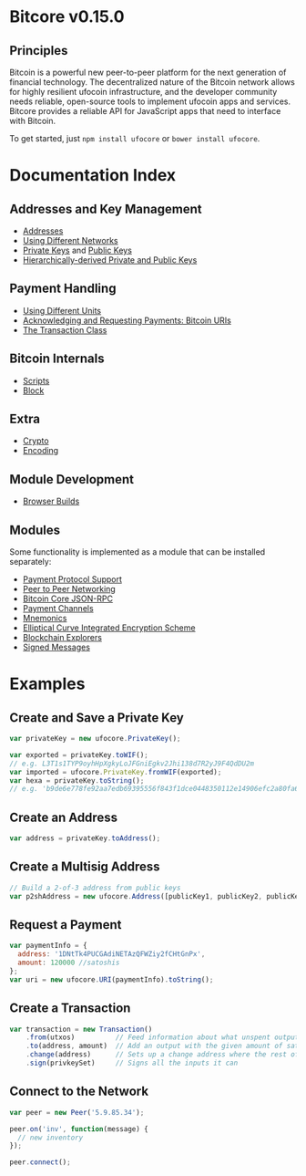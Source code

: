 # Bitcore v0.15.0

## Principles

Bitcoin is a powerful new peer-to-peer platform for the next generation of financial technology. The decentralized nature of the Bitcoin network allows for highly resilient ufocoin infrastructure, and the developer community needs reliable, open-source tools to implement ufocoin apps and services. Bitcore provides a reliable API for JavaScript apps that need to interface with Bitcoin.

To get started, just `npm install ufocore` or `bower install ufocore`.

# Documentation Index

## Addresses and Key Management

* [Addresses](address.md)
* [Using Different Networks](networks.md)
* [Private Keys](privatekey.md) and [Public Keys](publickey.md)
* [Hierarchically-derived Private and Public Keys](hierarchical.md)

## Payment Handling
* [Using Different Units](unit.md)
* [Acknowledging and Requesting Payments: Bitcoin URIs](uri.md)
* [The Transaction Class](transaction.md)

## Bitcoin Internals
* [Scripts](script.md)
* [Block](block.md)

## Extra
* [Crypto](crypto.md)
* [Encoding](encoding.md)

## Module Development
* [Browser Builds](browser.md)

## Modules

Some functionality is implemented as a module that can be installed separately:

* [Payment Protocol Support](https://github.com/bitpay/ufocore-payment-protocol)
* [Peer to Peer Networking](https://github.com/bitpay/ufocore-p2p)
* [Bitcoin Core JSON-RPC](https://github.com/bitpay/ufocoind-rpc)
* [Payment Channels](https://github.com/bitpay/ufocore-channel)
* [Mnemonics](https://github.com/bitpay/ufocore-mnemonic)
* [Elliptical Curve Integrated Encryption Scheme](https://github.com/bitpay/ufocore-ecies)
* [Blockchain Explorers](https://github.com/bitpay/ufocore-explorers)
* [Signed Messages](https://github.com/bitpay/ufocore-message)

# Examples

## Create and Save a Private Key

```javascript
var privateKey = new ufocore.PrivateKey();

var exported = privateKey.toWIF();
// e.g. L3T1s1TYP9oyhHpXgkyLoJFGniEgkv2Jhi138d7R2yJ9F4QdDU2m
var imported = ufocore.PrivateKey.fromWIF(exported);
var hexa = privateKey.toString();
// e.g. 'b9de6e778fe92aa7edb69395556f843f1dce0448350112e14906efc2a80fa61a'
```

## Create an Address

```javascript
var address = privateKey.toAddress();
```

## Create a Multisig Address

```javascript
// Build a 2-of-3 address from public keys
var p2shAddress = new ufocore.Address([publicKey1, publicKey2, publicKey3], 2);
```

## Request a Payment

```javascript
var paymentInfo = {
  address: '1DNtTk4PUCGAdiNETAzQFWZiy2fCHtGnPx',
  amount: 120000 //satoshis
};
var uri = new ufocore.URI(paymentInfo).toString();
```

## Create a Transaction

```javascript
var transaction = new Transaction()
    .from(utxos)          // Feed information about what unspent outputs one can use
    .to(address, amount)  // Add an output with the given amount of satoshis
    .change(address)      // Sets up a change address where the rest of the funds will go
    .sign(privkeySet)     // Signs all the inputs it can
```

## Connect to the Network

```javascript
var peer = new Peer('5.9.85.34');

peer.on('inv', function(message) {
  // new inventory
});

peer.connect();
```
